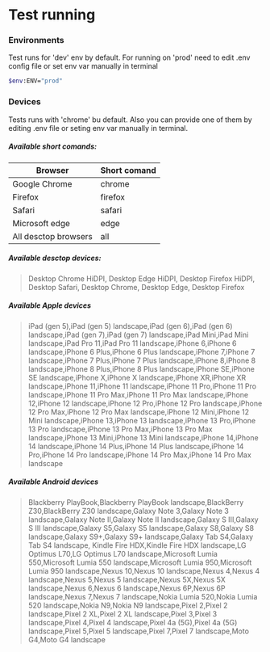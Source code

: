 # Test running
### Environments
Test runs for 'dev' env by default. For running on 'prod' need to edit .env config file or set env var manually in terminal
```sh
$env:ENV="prod"
```
### Devices
Tests runs with 'chrome' bu default. Also you can provide one of them by editing .env file or seting env var manually in terminal.
##### Available short comands:
| Browser | Short comand |
| ----- | ------ |
| Google Chrome | chrome |
| Firefox | firefox |
| Safari | safari |
| Microsoft edge | edge |
| All desctop browsers | all |
##### Available desctop devices:
> Desktop Chrome HiDPI, Desktop Edge HiDPI, Desktop Firefox HiDPI, Desktop Safari, Desktop Chrome, Desktop Edge, Desktop Firefox

##### Available Apple devices
> iPad (gen 5),iPad (gen 5) landscape,iPad (gen 6),iPad (gen 6) landscape,iPad (gen 7),iPad (gen 7) landscape,iPad Mini,iPad Mini landscape,iPad Pro 11,iPad Pro 11 landscape,iPhone 6,iPhone 6 landscape,iPhone 6 Plus,iPhone 6 Plus landscape,iPhone 7,iPhone 7 landscape,iPhone 7 Plus,iPhone 7 Plus landscape,iPhone 8,iPhone 8 landscape,iPhone 8 Plus,iPhone 8 Plus landscape,iPhone SE,iPhone SE landscape,iPhone X,iPhone X landscape,iPhone XR,iPhone XR landscape,iPhone 11,iPhone 11 landscape,iPhone 11 Pro,iPhone 11 Pro landscape,iPhone 11 Pro Max,iPhone 11 Pro Max landscape,iPhone 12,iPhone 12 landscape,iPhone 12 Pro,iPhone 12 Pro landscape,iPhone 12 Pro Max,iPhone 12 Pro Max landscape,iPhone 12 Mini,iPhone 12 Mini landscape,iPhone 13,iPhone 13 landscape,iPhone 13 Pro,iPhone 13 Pro landscape,iPhone 13 Pro Max,iPhone 13 Pro Max landscape,iPhone 13 Mini,iPhone 13 Mini landscape,iPhone 14,iPhone 14 landscape,iPhone 14 Plus,iPhone 14 Plus landscape,iPhone 14 Pro,iPhone 14 Pro landscape,iPhone 14 Pro Max,iPhone 14 Pro Max landscape

##### Available Android devices
> Blackberry PlayBook,Blackberry PlayBook landscape,BlackBerry Z30,BlackBerry Z30 landscape,Galaxy Note 3,Galaxy Note 3 landscape,Galaxy Note II,Galaxy Note II landscape,Galaxy S III,Galaxy S III landscape,Galaxy S5,Galaxy S5 landscape,Galaxy S8,Galaxy S8 landscape,Galaxy S9+,Galaxy S9+ landscape,Galaxy Tab S4,Galaxy Tab S4 landscape, Kindle Fire HDX,Kindle Fire HDX landscape,LG Optimus L70,LG Optimus L70 landscape,Microsoft Lumia 550,Microsoft Lumia 550 landscape,Microsoft Lumia 950,Microsoft Lumia 950 landscape,Nexus 10,Nexus 10 landscape,Nexus 4,Nexus 4 landscape,Nexus 5,Nexus 5 landscape,Nexus 5X,Nexus 5X landscape,Nexus 6,Nexus 6 landscape,Nexus 6P,Nexus 6P landscape,Nexus 7,Nexus 7 landscape,Nokia Lumia 520,Nokia Lumia 520 landscape,Nokia N9,Nokia N9 landscape,Pixel 2,Pixel 2 landscape,Pixel 2 XL,Pixel 2 XL landscape,Pixel 3,Pixel 3 landscape,Pixel 4,Pixel 4 landscape,Pixel 4a (5G),Pixel 4a (5G) landscape,Pixel 5,Pixel 5 landscape,Pixel 7,Pixel 7 landscape,Moto G4,Moto G4 landscape